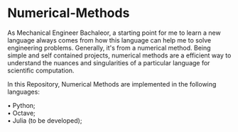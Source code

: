 # Numerical-Methods

As Mechanical Engineer Bachaleor, a starting point for me to learn a new language always comes from how this language can help me to solve engineering problems. Generally, it's from a numerical method. Being simple and self contained projects, numerical methods are a efficient way to understand the nuances and singularities of a particular language for scientific computation.

In this Repository, Numerical Methods are implemented in the following languages: <br> 

<span>&#8226;</span> Python; <br>
<span>&#8226;</span> Octave; <br>
<span>&#8226;</span> Julia (to be developed);

